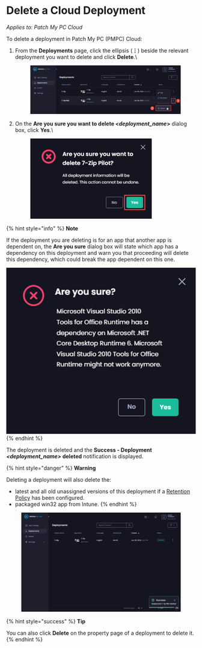 # Delete a Cloud Deployment

_Applies to: Patch My PC Cloud_

To delete a deployment in Patch My PC (PMPC) Cloud:

1.  From the **Deployments** page, click the ellipsis (**⋮**) beside the relevant deployment you want to delete and click **Delete**.\


    <figure><img src="../../../_images/gitbook/image (1684).png" alt="Clicking the ellipsis beside a deployment and selecting “Delete”" width="563"><figcaption></figcaption></figure>


2.  On the **Are you sure you want to delete <**_**deployment\_name**_**>** dialog box, click **Yes**.\


    <figure><img src="../../../_images/gitbook/image (869).png" alt="Click “Yes” on the “Are you sure you want to delete <deployment_name>” dialog box" width="323"><figcaption></figcaption></figure>



{% hint style="info" %}
**Note**

If the deployment you are deleting is for an app that another app is dependent on, the **Are you sure** dialog box will state which app has a dependency on this deployment and warn you that proceeding will delete this dependency, which could break the app dependent on this one.

![“Are you sure” prompt if other deployments have dependencies on this one](<../../../_images/gitbook/image (2276).png>)
{% endhint %}

The deployment is deleted and the **Success - Deployment&#x20;**_**\<deployment\_name>**_**&#x20;deleted** notification is displayed.

{% hint style="danger" %}
**Warning**

Deleting a deployment will also delete the:

* latest and all old unassigned versions of this deployment if a [Retention Policy](../deploying-an-app-using-cloud/cloud-configurations-deployment-tab/retention-policy-deployments.md) has been configured.
* packaged win32 app from Intune.
{% endhint %}

<figure><img src="../../../_images/gitbook/image (1685).png" alt="&#x22;Success - Deployment <deployment_name> deleted&#x22; notification " width="563"><figcaption></figcaption></figure>

{% hint style="success" %}
**Tip**

You can also click **Delete** on the property page of a deployment to delete it.
{% endhint %}
